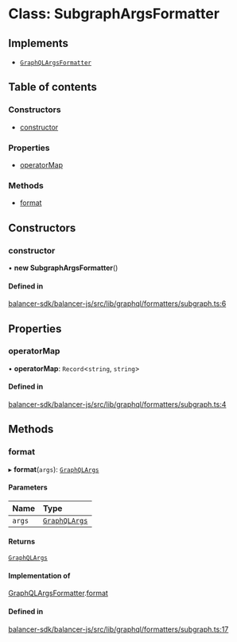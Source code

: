 # Class: SubgraphArgsFormatter

## Implements

- [`GraphQLArgsFormatter`](../interfaces/GraphQLArgsFormatter.md)

## Table of contents

### Constructors

- [constructor](SubgraphArgsFormatter.md#constructor)

### Properties

- [operatorMap](SubgraphArgsFormatter.md#operatormap)

### Methods

- [format](SubgraphArgsFormatter.md#format)

## Constructors

### constructor

• **new SubgraphArgsFormatter**()

#### Defined in

[balancer-sdk/balancer-js/src/lib/graphql/formatters/subgraph.ts:6](https://github.com/balancer-labs/balancer-sdk/blob/c094037b/balancer-js/src/lib/graphql/formatters/subgraph.ts#L6)

## Properties

### operatorMap

• **operatorMap**: `Record`<`string`, `string`\>

#### Defined in

[balancer-sdk/balancer-js/src/lib/graphql/formatters/subgraph.ts:4](https://github.com/balancer-labs/balancer-sdk/blob/c094037b/balancer-js/src/lib/graphql/formatters/subgraph.ts#L4)

## Methods

### format

▸ **format**(`args`): [`GraphQLArgs`](../interfaces/GraphQLArgs.md)

#### Parameters

| Name | Type |
| :------ | :------ |
| `args` | [`GraphQLArgs`](../interfaces/GraphQLArgs.md) |

#### Returns

[`GraphQLArgs`](../interfaces/GraphQLArgs.md)

#### Implementation of

[GraphQLArgsFormatter](../interfaces/GraphQLArgsFormatter.md).[format](../interfaces/GraphQLArgsFormatter.md#format)

#### Defined in

[balancer-sdk/balancer-js/src/lib/graphql/formatters/subgraph.ts:17](https://github.com/balancer-labs/balancer-sdk/blob/c094037b/balancer-js/src/lib/graphql/formatters/subgraph.ts#L17)
